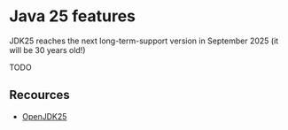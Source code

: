 # Java 25 features
JDK25 reaches the next long-term-support version in September 2025 (it will be 30 years old!)

TODO

## Recources
* [OpenJDK25](https://openjdk.org/projects/jdk/25)
